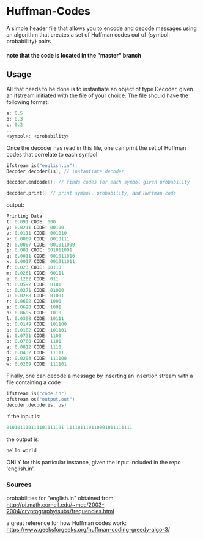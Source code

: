 # Huffman-Codes
A simple header file that allows you to encode and decode messages using an algorithm that creates a set of Huffman codes out of {symbol: probabiliity} pairs

#### note that the code is located in the "master" branch

## Usage
All that needs to be done is to instantiate an object of type Decoder, given an ifstream initiated with the file of your choice. The file should have the following format:

```c++
a: 0.5
b: 0.3
c: 0.2
...
<symbol>: <probability>
```

Once the decoder has read in this file, one can print the set of Huffman codes that correlate to each symbol

```c++
ifstream is("english.in");
Decoder decoder(is); // instantiate decoder

decoder.endcode(); // finds codes for each symbol given probability

decoder.print() // print symbol, probability, and Huffman code
```

output:
```c++
Printing Data
t: 0.091 CODE: 000
y: 0.0211 CODE: 00100
v: 0.0111 CODE: 001010
k: 0.0069 CODE: 0010111
z: 0.0007 CODE: 001011000
j: 0.001 CODE: 001011001
q: 0.0011 CODE: 001011010
x: 0.0017 CODE: 001011011
f: 0.023 CODE: 00110
m: 0.0261 CODE: 00111
e: 0.1202 CODE: 011
h: 0.0592 CODE: 0101
c: 0.0271 CODE: 01000
u: 0.0288 CODE: 01001
r: 0.0602 CODE: 1000
s: 0.0628 CODE: 1001
n: 0.0695 CODE: 1010
l: 0.0398 CODE: 10111
b: 0.0149 CODE: 101100
p: 0.0182 CODE: 101101
i: 0.0731 CODE: 1100
o: 0.0768 CODE: 1101
a: 0.0812 CODE: 1110
d: 0.0432 CODE: 11111
g: 0.0203 CODE: 111100
w: 0.0209 CODE: 111101
```

Finally, one can decode a message by inserting an insertion stream with a file containing a code

```c++
ifstream is("code.in")
ofstream os("output.out")
decoder.decode(is, os)
```
if the input is:

```c++
010101110111101111101 111101110110001011111111

```
the output is:
```c++
hello world

```
ONLY for this particular instance, given the input included in the repo 'english.in'.

### Sources

probabilities for "english.in" obtained from http://pi.math.cornell.edu/~mec/2003-2004/cryptography/subs/frequencies.html

a great reference for how Huffman codes work: https://www.geeksforgeeks.org/huffman-coding-greedy-algo-3/



